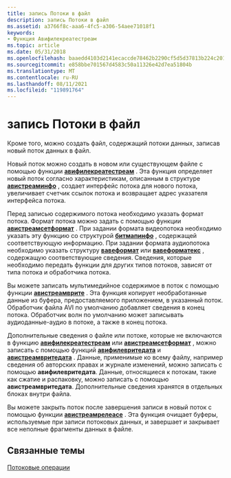 ```yaml
---
title: запись Потоки в файл
description: запись Потоки в файл
ms.assetid: a3766f8c-aaa6-4fc5-a306-54aee71018f1
keywords:
- Функция Авифилекреатестреам
ms.topic: article
ms.date: 05/31/2018
ms.openlocfilehash: baaedd4103d2141ecaccde78462b2290cf5d5d37813b224c20101eacbe580d70
ms.sourcegitcommit: e858bbe701567d4583c50a11326e42d7ea51804b
ms.translationtype: MT
ms.contentlocale: ru-RU
ms.lasthandoff: 08/11/2021
ms.locfileid: "119891764"
---
```

# <a name="writing-streams-to-a-file"></a>запись Потоки в файл

Кроме того, можно создать файл, содержащий потоки данных, записав новый поток данных в файл.

Новый поток можно создать в новом или существующем файле с помощью функции [**авифилекреатестреам**](/windows/desktop/api/Vfw/nf-vfw-avifilecreatestream) . Эта функция определяет новый поток согласно характеристикам, описанным в структуре [**авистреаминфо**](/windows/desktop/api/Vfw/ns-vfw-avistreaminfoa) , создает интерфейс потока для нового потока, увеличивает счетчик ссылок потока и возвращает адрес указателя интерфейса потока.

Перед записью содержимого потока необходимо указать формат потока. Формат потока можно задать с помощью функции [**авистреамсетформат**](/windows/desktop/api/Vfw/nf-vfw-avistreamsetformat) . При задании формата видеопотока необходимо указать эту функцию со структурой [**битмапинфо**](/windows/win32/api/wingdi/ns-wingdi-bitmapinfo) , содержащей соответствующую информацию. При задании формата аудиопотока необходимо указать структуру [**вавеформат**](/windows/win32/api/mmreg/ns-mmreg-waveformat) или [**вавеформатекс**](/windows/win32/api/mmeapi/ns-mmeapi-waveformatex) , содержащую соответствующие сведения. Сведения, которые необходимо передать функции для других типов потоков, зависят от типа потока и обработчика потока.

Вы можете записать мультимедийное содержимое в поток с помощью функции [**авистреамврите**](/windows/desktop/api/Vfw/nf-vfw-avistreamwrite) . Эта функция копирует необработанные данные из буфера, предоставляемого приложением, в указанный поток. Обработчик файла AVI по умолчанию добавляет сведения в конец потока. Обработчик волн по умолчанию может записывать аудиоданные-аудио в потоке, а также в конец потока.

Дополнительные сведения о файле или потоке, которые не включаются в функцию [**авифилекреатестреам**](/windows/desktop/api/Vfw/nf-vfw-avifilecreatestream) или [**авистреамсетформат**](/windows/desktop/api/Vfw/nf-vfw-avistreamsetformat) , можно записать с помощью функций [**авифилевритедата**](/windows/desktop/api/Vfw/nf-vfw-avifilewritedata) и [**авистреамвритедата**](/windows/desktop/api/Vfw/nf-vfw-avistreamwritedata) . Данные, применимые ко всему файлу, например сведения об авторских правах и журнале изменений, можно записать с помощью **авифилевритедата**. Данные, относящиеся к потокам, такие как сжатие и распаковку, можно записать с помощью **авистреамвритедата**. Дополнительные сведения хранятся в отдельных блоках внутри файла.

Вы можете закрыть поток после завершения записи в новый поток с помощью функции [**авистреамрелеасе**](/windows/desktop/api/Vfw/nf-vfw-avistreamrelease) . Эта функция очищает буферы, используемые при записи потоковых данных, и завершает и закрывает все неполные фрагменты данных в файле.

## <a name="related-topics"></a>Связанные темы

<dl> <dt>

[Потоковые операции](stream-operations.md)
</dt> </dl>

 

 